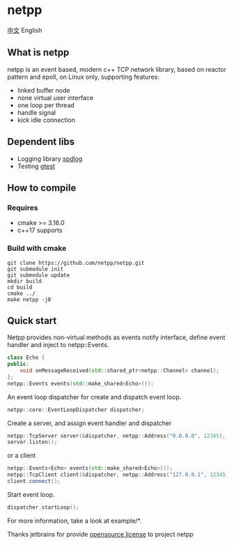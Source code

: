 # netpp
[中文](https://github.com/netpp/netpp/blob/master/README_CN.md) English  
## What is netpp
netpp is an event based, modern c++ TCP network library, based on reactor pattern and epoll, on Linux only, supporting features:  
* linked buffer node
* none virtual user interface
* one loop per thread
* handle signal
* kick idle connection
## Dependent libs
* Logging library [spdlog](https://github.com/gabime/spdlog)
* Testing [gtest](https://github.com/google/googletest)
## How to compile
### Requires
* cmake >= 3.16.0
* c++17 supports
### Build with cmake
```
git clone https://github.com/netpp/netpp.git
git submodule init
git submodule update
mkdir build
cd build
cmake ../
make netpp -j8
```
## Quick start
Netpp provides non-virtual methods as events notify interface, define event handler and inject to netpp::Events. 
```c++
class Echo {
public:
    void onMessageReceived(std::shared_ptr<netpp::Channel> channel);
};
netpp::Events events(std::make_shared<Echo>());
```
An event loop dispatcher for create and dispatch event loop.
```c++
netpp::core::EventLoopDispatcher dispatcher;
```
Create a server, and assign event handler and dispatcher
```c++
netpp::TcpServer server(&dispatcher, netpp::Address("0.0.0.0", 12345), std::move(events));
server.listen();
```
or a client
```c++
netpp::Events<Echo> events(std::make_shared<Echo>());
netpp::TcpClient client(&dispatcher, netpp::Address("127.0.0.1", 12345), std::move(events));
client.connect();
```
Start event loop.
```c++
dispatcher.startLoop();
```
For more information, take a look at example/*.

Thanks jetbrains for provide [opensource license](https://jb.gg/OpenSource) to project netpp
